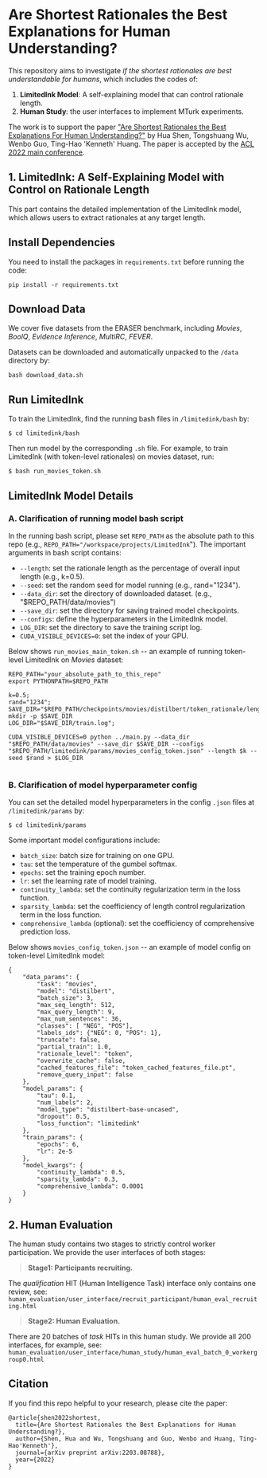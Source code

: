 # Are Shortest Rationales the Best Explanations for Human Understanding?


This repository aims to investigate <em>if the shortest rationales are best understandable for humans</em>, which includes the codes of:

1. <strong>LimitedInk Model</strong>: A self-explaining model that can control rationale length.
2. <strong>Human Study</strong>: the user interfaces to implement MTurk experiments.


The work is to support the paper 
["Are Shortest Rationales the Best Explanations For Human Understanding?"](https://hua-shen.org/assets/files/ACL2022_LimitedInk.pdf)
 by Hua Shen, Tongshuang Wu, Wenbo Guo, Ting-Hao 'Kenneth' Huang. The paper is accepted by the [ACL 2022 main conference](https://www.2022.aclweb.org/).


## 1. LimitedInk: A Self-Explaining Model with Control on Rationale Length  

This part contains the detailed implementation of the LimitedInk model, which allows users to extract rationales at any target length.

## Install Dependencies

You need to install the packages in `requirements.txt` before running the code:
```
pip install -r requirements.txt
```


## Download Data
We cover five datasets from the ERASER benchmark, including *Movies*, *BoolQ*, *Evidence Inference*, *MultiRC*, *FEVER*.

Datasets can be downloaded and automatically unpacked to the `/data` directory by:
```
bash download_data.sh
```


## Run LimitedInk 

To train the LimitedInk, find the running bash files in `/limitedink/bash` by: 
```
$ cd limitedink/bash
```


Then run model by the corresponding `.sh` file. For example, to train LimitedInk (with token-level rationales) on movies dataset, run:
```
$ bash run_movies_token.sh
```


## LimitedInk Model Details


### A. Clarification of running model bash script 

In the running bash script, please set `REPO_PATH` as the absolute path to this repo (e.g., `REPO_PATH="/workspace/projects/LimitedInk`").
The important arguments in bash script contains:

- `--length`: set the rationale length as the percentage of overall input length (e.g., k=0.5).
- `--seed`: set the random seed for model running (e.g., rand="1234").
- `--data_dir`: set the directory of downloaded dataset. (e.g., "$REPO_PATH/data/movies")
- `--save_dir`: set the directory for saving trained model checkpoints.
- `--configs`: define the hyperparameters in the LimitedInk model.
- `LOG_DIR`: set the directory to save the training script log.
- `CUDA_VISIBLE_DEVICES=0`: set the index of your GPU.


Below shows `run_movies_main_token.sh` -- an example of running token-level LimitedInk on *Movies* dataset:
```
REPO_PATH="your_absolute_path_to_this_repo"
export PYTHONPATH=$REPO_PATH

k=0.5;
rand="1234";
SAVE_DIR="$REPO_PATH/checkpoints/movies/distilbert/token_rationale/length_level_$k/seed_$rand";
mkdir -p $SAVE_DIR
LOG_DIR="$SAVE_DIR/train.log";

CUDA_VISIBLE_DEVICES=0 python ../main.py --data_dir "$REPO_PATH/data/movies" --save_dir $SAVE_DIR --configs "$REPO_PATH/limitedink/params/movies_config_token.json" --length $k --seed $rand > $LOG_DIR


```


### B. Clarification of model hyperparameter config

You can set the detailed model hyperparameters in the config `.json` files at `/limitedink/params` by:
```
$ cd limitedink/params
```

Some important model configurations include:
- `batch_size`: batch size for training on one GPU.
- `tau`: set the temperature of the gumbel softmax.
- `epochs`: set the training epoch number.
- `lr`: set the learning rate of model training.
- `continuity_lambda`: set the continuity regularization term in the loss function. 
- `sparsity_lambda`: set the coefficiency of length control regularization term in the loss function. 
- `comprehensive_lambda` (optional): set the coefficiency of comprehensive prediction loss. 


Below shows `movies_config_token.json` -- an example of model config on token-level LimitedInk model:
```
{
    "data_params": {
        "task": "movies",
        "model": "distilbert",
        "batch_size": 3,
        "max_seq_length": 512,
        "max_query_length": 9,
        "max_num_sentences": 36,
        "classes": [ "NEG", "POS"],
        "labels_ids": {"NEG": 0, "POS": 1},
        "truncate": false,
        "partial_train": 1.0,
        "rationale_level": "token",
        "overwrite_cache": false,
        "cached_features_file": "token_cached_features_file.pt",
        "remove_query_input": false
    },
    "model_params": {
        "tau": 0.1,
        "num_labels": 2,
        "model_type": "distilbert-base-uncased",
        "dropout": 0.5,
        "loss_function": "limitedink"
    },
    "train_params": {
        "epochs": 6,
        "lr": 2e-5
    },
    "model_kwargs": {
        "continuity_lambda": 0.5, 
        "sparsity_lambda": 0.3,
        "comprehensive_lambda": 0.0001
    }
}
```



## 2. Human Evaluation

The human study contains two stages to strictly control worker participation.
We provide the user interfaces of both stages:

> **Stage1: Participants recruiting.**

The *qualification* HIT (Human Intelligence Task) interface only contains one review, see:
`human_evaluation/user_interface/recruit_participant/human_eval_recruiting.html`

> **Stage2: Human Evaluation.** 

There are 20 batches of *task* HITs in this human study. We provide all 200 interfaces, for example, see:
`human_evaluation/user_interface/human_study/human_eval_batch_0_workergroup0.html`



## Citation
If you find this repo helpful to your research, please cite the paper:
```
@article{shen2022shortest,
  title={Are Shortest Rationales the Best Explanations for Human Understanding?},
  author={Shen, Hua and Wu, Tongshuang and Guo, Wenbo and Huang, Ting-Hao'Kenneth'},
  journal={arXiv preprint arXiv:2203.08788},
  year={2022}
}
```